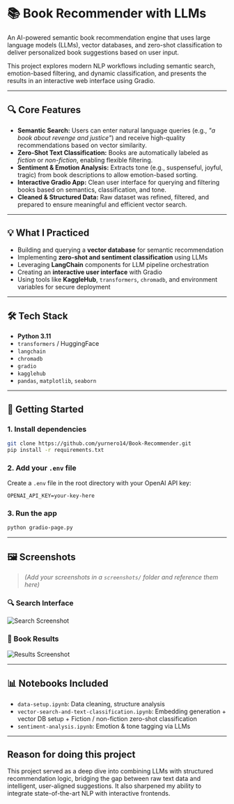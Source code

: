 # 📚 Book Recommender with LLMs

An AI-powered semantic book recommendation engine that uses large language models (LLMs), vector databases, and zero-shot classification to deliver personalized book suggestions based on user input.

This project explores modern NLP workflows including semantic search, emotion-based filtering, and dynamic classification, and presents the results in an interactive web interface using Gradio.

---

## 🔍 Core Features

- **Semantic Search:** Users can enter natural language queries (e.g., *"a book about revenge and justice"*) and receive high-quality recommendations based on vector similarity.
- **Zero-Shot Text Classification:** Books are automatically labeled as *fiction* or *non-fiction*, enabling flexible filtering.
- **Sentiment & Emotion Analysis:** Extracts tone (e.g., suspenseful, joyful, tragic) from book descriptions to allow emotion-based sorting.
- **Interactive Gradio App:** Clean user interface for querying and filtering books based on semantics, classification, and tone.
- **Cleaned & Structured Data:** Raw dataset was refined, filtered, and prepared to ensure meaningful and efficient vector search.

---

## 💡 What I Practiced

- Building and querying a **vector database** for semantic recommendation
- Implementing **zero-shot and sentiment classification** using LLMs
- Leveraging **LangChain** components for LLM pipeline orchestration
- Creating an **interactive user interface** with Gradio
- Using tools like **KaggleHub**, `transformers`, `chromadb`, and environment variables for secure deployment

---

## 🛠️ Tech Stack

- **Python 3.11**
- `transformers` / HuggingFace
- `langchain`
- `chromadb`
- `gradio`
- `kagglehub`
- `pandas`, `matplotlib`, `seaborn`

---

## 🚀 Getting Started

### 1. Install dependencies

```bash
git clone https://github.com/yurnero14/Book-Recommender.git
pip install -r requirements.txt
````

### 2. Add your `.env` file

Create a `.env` file in the root directory with your OpenAI API key:

```
OPENAI_API_KEY=your-key-here
```

### 3. Run the app

```bash
python gradio-page.py
```

---

## 🖼️ Screenshots

> *(Add your screenshots in a `screenshots/` folder and reference them here)*

### 🔍 Search Interface

![Search Screenshot](./screenshots/search.png)

### 📖 Book Results

![Results Screenshot](./screenshots/results.png)

---

## 📊 Notebooks Included

* `data-setup.ipynb`: Data cleaning, structure analysis
* `vector-search-and-text-classification.ipynb`: Embedding generation + vector DB setup + Fiction / non-fiction zero-shot classification
* `sentiment-analysis.ipynb`: Emotion & tone tagging via LLMs

---

## Reason for doing this project

This project served as a deep dive into combining LLMs with structured recommendation logic, bridging the gap between raw text data and intelligent, user-aligned suggestions. It also sharpened my ability to integrate state-of-the-art NLP with interactive frontends.



